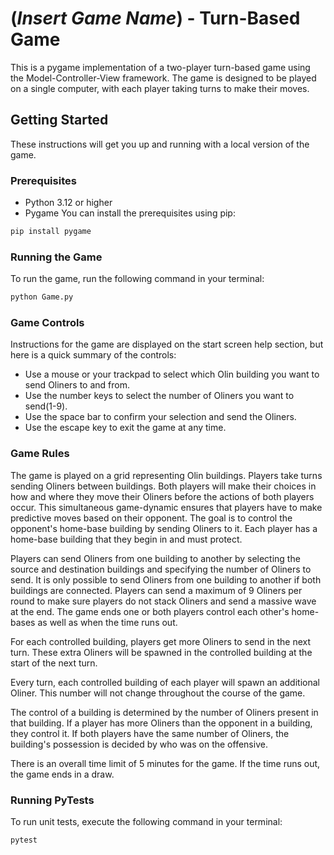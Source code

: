 # (*Insert Game Name*) - Turn-Based Game

This is a pygame implementation of a two-player turn-based game using the Model-Controller-View framework. The game is designed to be played on a single computer, with each player taking turns to make their moves.

## Getting Started

These instructions will get you up and running with a local version of the game.

### Prerequisites

* Python 3.12 or higher
* Pygame
You can install the prerequisites using pip:

```bash
pip install pygame
```

### Running the Game

To run the game, run the following command in your terminal:

```bash
python Game.py
```
### Game Controls

Instructions for the game are displayed on the start screen help section, but here is a quick summary of the controls:
* Use a mouse or your trackpad to select which Olin building you want to send Oliners to and from.
* Use the number keys to select the number of Oliners you want to send(1-9).
* Use the space bar to confirm your selection and send the Oliners.
* Use the escape key to exit the game at any time.

### Game Rules

The game is played on a grid representing Olin buildings. Players take turns sending Oliners between buildings. Both players will make their choices in how and where they move their Oliners before the actions of both players occur. This simultaneous game-dynamic ensures that players have to make predictive moves based on their opponent. The goal is to control the opponent's home-base building by sending Oliners to it. Each player has a home-base building that they begin in and must protect.

Players can send Oliners from one building to another by selecting the source and destination buildings and specifying the number of Oliners to send. It is only possible to send Oliners from one building to another if both buildings are connected. Players can send a maximum of 9 Oliners per round to make sure players do not stack Oliners and send a massive wave at the end. The game ends one or both players control each other's home-bases as well as when the time runs out.

For each controlled building, players get more Oliners to send in the next turn. These extra Oliners will be spawned in the controlled building at the start of the next turn.

Every turn, each controlled building of each player will spawn an additional Oliner. This number will not change throughout the course of the game.

The control of a building is determined by the number of Oliners present in that building. If a player has more Oliners than the opponent in a building, they control it. If both players have the same number of Oliners, the building's possession is decided by who was on the offensive.

There is an overall time limit of 5 minutes for the game. If the time runs out, the game ends in a draw.

### Running PyTests

To run unit tests, execute the following command in your terminal:

```bash
pytest
```